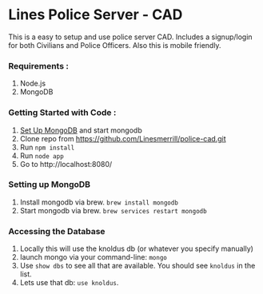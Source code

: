 Lines Police Server - CAD
==========================

This is a easy to setup and use police server CAD. Includes a signup/login for both Civilians and Police Officers. Also this is mobile friendly.

### Requirements : 
1.  Node.js
1.  MongoDB


### Getting Started with Code  : 
1.  [Set Up MongoDB](#setting-up-mongodb) and start mongodb
1.  Clone repo from https://github.com/Linesmerrill/police-cad.git
1.  Run `npm install`
1.  Run `node app`
1.  Go to http://localhost:8080/

### Setting up MongoDB
1. Install mongodb via brew. `brew install mongodb`
1. Start mongodb via brew. `brew services restart mongodb`

### Accessing the Database
1. Locally this will use the knoldus db (or whatever you specify manually)
1. launch mongo via your command-line: `mongo`
1. Use `show dbs` to see all that are available. You should see `knoldus` in the list.
1. Lets use that db: `use knoldus`.
